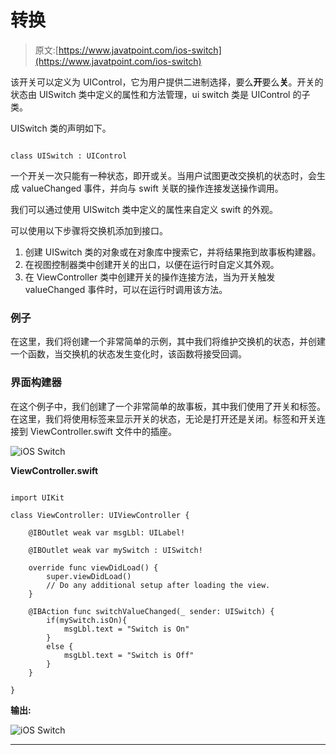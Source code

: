 # 转换

> 原文:[https://www.javatpoint.com/ios-switch](https://www.javatpoint.com/ios-switch)

该开关可以定义为 UIControl，它为用户提供二进制选择，要么**开**要么**关**。开关的状态由 UISwitch 类中定义的属性和方法管理，ui switch 类是 UIControl 的子类。

UISwitch 类的声明如下。

```

class UISwitch : UIControl

```

一个开关一次只能有一种状态，即开或关。当用户试图更改交换机的状态时，会生成 valueChanged 事件，并向与 swift 关联的操作连接发送操作调用。

我们可以通过使用 UISwitch 类中定义的属性来自定义 swift 的外观。

可以使用以下步骤将交换机添加到接口。

1.  创建 UISwitch 类的对象或在对象库中搜索它，并将结果拖到故事板构建器。
2.  在视图控制器类中创建开关的出口，以便在运行时自定义其外观。
3.  在 ViewController 类中创建开关的操作连接方法，当为开关触发 valueChanged 事件时，可以在运行时调用该方法。

### 例子

在这里，我们将创建一个非常简单的示例，其中我们将维护交换机的状态，并创建一个函数，当交换机的状态发生变化时，该函数将接受回调。

### 界面构建器

在这个例子中，我们创建了一个非常简单的故事板，其中我们使用了开关和标签。在这里，我们将使用标签来显示开关的状态，无论是打开还是关闭。标签和开关连接到 ViewController.swift 文件中的插座。

![iOS Switch](../Images/97e426c9431172e9caa4811499bb7ead.png)

**ViewController.swift**

```

import UIKit

class ViewController: UIViewController {

    @IBOutlet weak var msgLbl: UILabel!

    @IBOutlet weak var mySwitch : UISwitch!

    override func viewDidLoad() {
        super.viewDidLoad()
        // Do any additional setup after loading the view.
    }

    @IBAction func switchValueChanged(_ sender: UISwitch) {
        if(mySwitch.isOn){
            msgLbl.text = "Switch is On"
        }
        else {
            msgLbl.text = "Switch is Off"
        }
    }

}

```

**输出:**

![iOS Switch](../Images/ec6d2fbf0a95e240739ff89842f510b0.png)

* * *